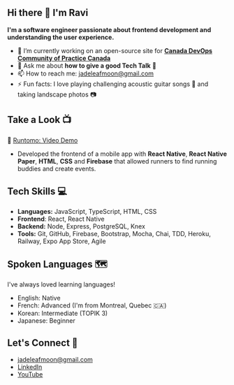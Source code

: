 ## Hi there 👋 I'm Ravi

**I'm a software engineer passionate about frontend development and understanding the user experience.**


- 🔭 I’m currently working on an open-source site for [**Canada DevOps Community of Practice Canada**](https://www.linkedin.com/company/canada-devops-community-of-practice/)
- 💬 Ask me about **how to give a good Tech Talk** 📢
- 📫 How to reach me: jadeleafmoon@gmail.com
- ⚡ Fun facts: I love playing challenging acoustic guitar songs 🎸 and taking landscape photos 📷

## Take a Look 📺

📱 [Runtomo: Video Demo](https://youtu.be/ijyDfnP7na8)
- Developed the frontend of a mobile app with **React Native**, **React Native Paper**, **HTML**, **CSS** and **Firebase** that allowed runners to find running buddies and create events.

## Tech Skills 💻

- **Languages:** JavaScript, TypeScript, HTML, CSS
- **Frontend**: React, React Native
- **Backend:** Node, Express, PostgreSQL, Knex
- **Tools:** Git, GitHub, Firebase, Bootstrap, Mocha, Chai, TDD, Heroku, Railway, Expo App Store, Agile

## Spoken Languages 🗺️

I've always loved learning languages! 
- English: Native
- French: Advanced (I'm from Montreal, Quebec 🇨🇦)
- Korean: Intermediate (TOPIK 3)
- Japanese: Beginner

## Let's Connect 👋
- jadeleafmoon@gmail.com
- [LinkedIn](linkedin.com/in/ravikalsi/)
- [YouTube](https://www.youtube.com/watch?v=ijyDfnP7na8) 

